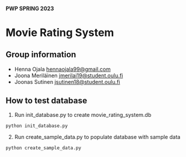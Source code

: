 #### PWP SPRING 2023
# Movie Rating System

## Group information
* Henna Ojala hennaojala99@gmail.com
* Joona Meriläinen jmerilai19@student.oulu.fi
* Joonas Sutinen jsutinen18@student.oulu.fi

## How to test database
1. Run init_database.py to create movie_rating_system.db
```
python init_database.py
```
2. Run create_sample_data.py to populate database with sample data
```
python create_sample_data.py
```




<!-- __Remember to include all required documentation and HOWTOs, including how to create and populate the database, how to run and test the API, the url to the entrypoint and instructions on how to setup and run the client__ -->
